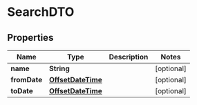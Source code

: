 

# SearchDTO


## Properties

| Name | Type | Description | Notes |
|------------ | ------------- | ------------- | -------------|
|**name** | **String** |  |  [optional] |
|**fromDate** | [**OffsetDateTime**](OffsetDateTime.md) |  |  [optional] |
|**toDate** | [**OffsetDateTime**](OffsetDateTime.md) |  |  [optional] |



